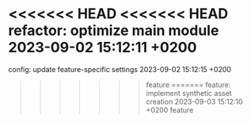 <<<<<<< HEAD
<<<<<<< HEAD
refactor: optimize main module 2023-09-02 15:12:11 +0200
=======
config: update feature-specific settings 2023-09-02 15:12:15 +0200
>>>>>>> feature
=======
feature: implement synthetic asset creation 2023-09-03 15:12:10 +0200
>>>>>>> feature
